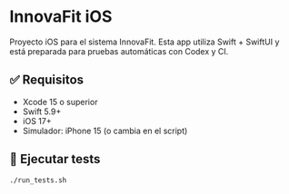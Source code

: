 # InnovaFit iOS

Proyecto iOS para el sistema InnovaFit. Esta app utiliza Swift + SwiftUI y está preparada para pruebas automáticas con Codex y CI.

## ✅ Requisitos

- Xcode 15 o superior
- Swift 5.9+
- iOS 17+
- Simulador: iPhone 15 (o cambia en el script)

## 🚀 Ejecutar tests

```bash
./run_tests.sh


